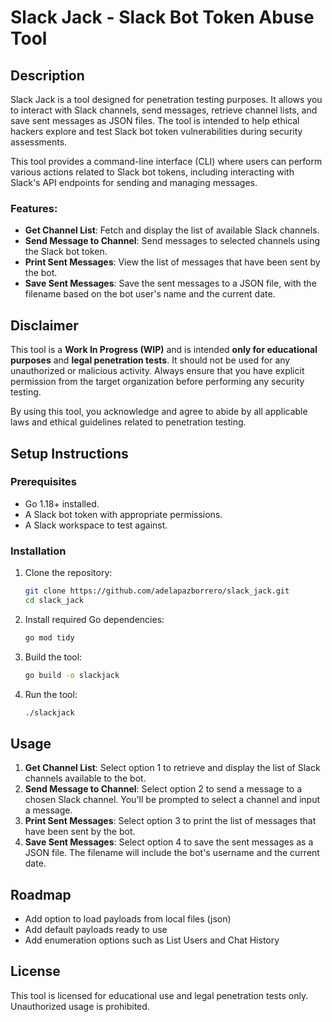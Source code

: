 # Slack Jack - Slack Bot Token Abuse Tool

## Description

Slack Jack is a tool designed for penetration testing purposes. It allows you to interact with Slack channels, send messages, retrieve channel lists, and save sent messages as JSON files. The tool is intended to help ethical hackers explore and test Slack bot token vulnerabilities during security assessments.

This tool provides a command-line interface (CLI) where users can perform various actions related to Slack bot tokens, including interacting with Slack's API endpoints for sending and managing messages.

### Features:
- **Get Channel List**: Fetch and display the list of available Slack channels.
- **Send Message to Channel**: Send messages to selected channels using the Slack bot token.
- **Print Sent Messages**: View the list of messages that have been sent by the bot.
- **Save Sent Messages**: Save the sent messages to a JSON file, with the filename based on the bot user's name and the current date.

## Disclaimer

This tool is a **Work In Progress (WIP)** and is intended **only for educational purposes** and **legal penetration tests**. It should not be used for any unauthorized or malicious activity. Always ensure that you have explicit permission from the target organization before performing any security testing.

By using this tool, you acknowledge and agree to abide by all applicable laws and ethical guidelines related to penetration testing.

## Setup Instructions

### Prerequisites

- Go 1.18+ installed.
- A Slack bot token with appropriate permissions.
- A Slack workspace to test against.

### Installation

1. Clone the repository:

    ```bash
    git clone https://github.com/adelapazborrero/slack_jack.git
    cd slack_jack
    ```

2. Install required Go dependencies:

    ```bash
    go mod tidy
    ```

3. Build the tool:

    ```bash
    go build -o slackjack
    ```

4. Run the tool:

    ```bash
    ./slackjack
    ```

## Usage

1. **Get Channel List**: Select option 1 to retrieve and display the list of Slack channels available to the bot.
2. **Send Message to Channel**: Select option 2 to send a message to a chosen Slack channel. You'll be prompted to select a channel and input a message.
3. **Print Sent Messages**: Select option 3 to print the list of messages that have been sent by the bot.
4. **Save Sent Messages**: Select option 4 to save the sent messages as a JSON file. The filename will include the bot's username and the current date.

## Roadmap

- Add option to load payloads from local files (json)
- Add default payloads ready to use
- Add enumeration options such as List Users and Chat History

## License

This tool is licensed for educational use and legal penetration tests only. Unauthorized usage is prohibited.

